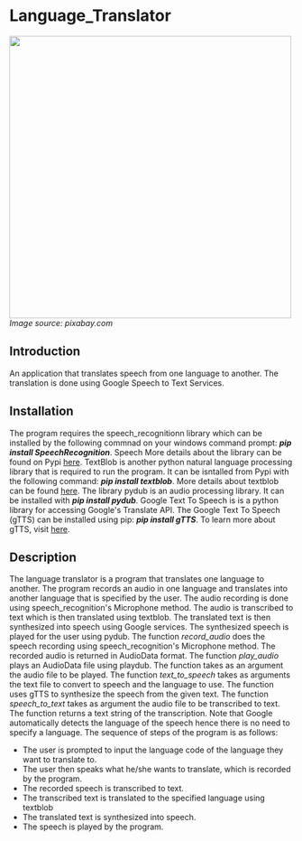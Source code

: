 # Language_Translator
<img src="https://cdn.pixabay.com/photo/2013/05/12/09/36/globe-110775_1280.jpg" height="500"> *Image source: pixabay.com*

## Introduction
An application that translates speech from one language to another. The translation is done using Google Speech to Text Services.

## Installation
The program requires the speech_recognitionn library which can be installed by the following commnad on your windows command prompt: ***pip install SpeechRecognition***. Speech  More details about the library can be found on Pypi [here](https://pypi.org/project/SpeechRecognition/). 
TextBlob is another python natural language processing library that is required to run the program. It can be isntalled from Pypi with the following command: ***pip install textblob***. More details about textblob can be found [here](https://pypi.org/project/textblob/). The library pydub is an audio processing library. It can be installed with ***pip install pydub***. Google Text To Speech is is a python library for accessing Google's Translate API. The Google Text To Speech (gTTS) can be installed using pip: ***pip install gTTS***. To learn more about gTTS, visit [here](https://pypi.org/project/gTTS/).

## Description
The language translator is a program that translates one language to another. The program records an audio in one language and translates into another language that is specified by the user. The audio recording is done using speech_recognition's Microphone method. The audio is transcribed to text which is then translated using textblob. The translated text is then synthesized into speech using Google services. The synthesized speech is played for the user using pydub.
The function *record_audio* does the speech recording using speech_recognition's Microphone method. The recorded audio is returned in AudioData format.
The function *play_audio* plays an AudioData file using playdub. The function takes as an argument the audio file to be played.
The function *text_to_speech* takes as arguments the text file to convert to speech and the language to use. The function uses gTTS to synthesize the speech from the given text.
The function *speech_to_text* takes as argument the audio file to be transcribed to text. The function returns a text string of the transcription. Note that Google automatically detects the language of the speech hence there is no need to specify a language.
The sequence of steps of the program is as follows:
* The user is prompted to input the language code of the language they want to translate to.
* The user then speaks what he/she wants to translate, which is recorded by the program.
* The recorded speech is transcribed to text.
* The transcribed text is translated to the specified language using textblob
* The translated text is synthesized into speech.
* The speech is played by the program.

